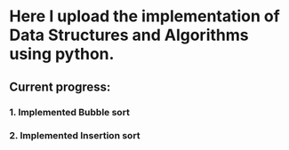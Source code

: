 # Here I upload the implementation of Data Structures and Algorithms using python.

## Current progress:
### 1. Implemented Bubble sort
### 2. Implemented Insertion sort
